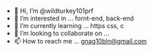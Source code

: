 - 👋 Hi, I’m @wildturkey101prf
- 👀 I’m interested in ... fornt-end, back-end
- 🌱 I’m currently learning ... https css, c
- 💞️ I’m looking to collaborate on ...
- 📫 How to reach me ... gnag10bln@gmail.com

<!---
wildturkey101prf/wildturkey101prf is a ✨ special ✨ repository because its `README.md` (this file) appears on your GitHub profile.
You can click the Preview link to take a look at your changes.
--->
